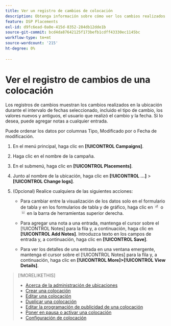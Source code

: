 ```yaml
---
title: Ver un registro de cambios de colocación
description: Obtenga información sobre cómo ver los cambios realizados en la ubicación.
feature: DSP Placements
exl-id: d9fc6ead-0a0e-415d-8352-284db12dde1b
source-git-commit: bcd4da87642125f173befb1cdff43330ec1145bc
workflow-type: tm+mt
source-wordcount: '215'
ht-degree: 0%

---
```


# Ver el registro de cambios de una colocación

Los registros de cambios muestran los cambios realizados en la ubicación durante el intervalo de fechas seleccionado, incluido el tipo de cambio, los valores nuevos y antiguos, el usuario que realizó el cambio y la fecha. Si lo desea, puede agregar notas a cualquier entrada.

Puede ordenar los datos por columnas Tipo, Modificado por o Fecha de modificación.

1. En el menú principal, haga clic en **[!UICONTROL Campaigns]**.

1. Haga clic en el nombre de la campaña.

1. En el submenú, haga clic en **[!UICONTROL Placements]**.

1. Junto al nombre de la ubicación, haga clic en  **[!UICONTROL ...]** > **[!UICONTROL Change logs]**.

1. (Opcional) Realice cualquiera de las siguientes acciones:

   * Para cambiar entre la visualización de los datos solo en el formulario de tabla y en los formularios de tabla y de gráfico, haga clic en ![Visualización de tabla y gráfico](/help/dsp/assets/table-plus-chart-view.png "Visualización de tabla y gráfico") o ![Vista de tabla](/help/dsp/assets/table-view.png "Vista de tabla") en la barra de herramientas superior derecha.

   * Para agregar una nota a una entrada, mantenga el cursor sobre el [!UICONTROL Notes] para la fila y, a continuación, haga clic en **[!UICONTROL Add Notes]**. Introduzca texto en los campos de entrada y, a continuación, haga clic en **[!UICONTROL Save]**.

   * Para ver los detalles de una entrada en una ventana emergente, mantenga el cursor sobre el [!UICONTROL Notes] para la fila y, a continuación, haga clic en **[!UICONTROL More]>[!UICONTROL View Details]**.


>[!MORELIKETHIS]
>
>* [Acerca de la administración de ubicaciones](placement-about.md)
>* [Crear una colocación](placement-create.md)
>* [Editar una colocación](placement-edit.md)
>* [Duplicar una colocación](placement-duplicate.md)
>* [Editar la programación de publicidad de una colocación](placement-edit-ad-schedule.md)
>* [Poner en pausa o activar una colocación](placement-pause-activate.md)
>* [Configuración de colocación](placement-settings.md)

